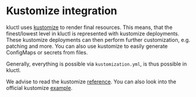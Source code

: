 # Kustomize integration

kluctl uses [kustomize](https://kustomize.io/) to render final resources. This means, that the finest/lowest
level in kluctl is represented with kustomize deployments. These kustomize deployments can then perform further
customization, e.g. patching and more. You can also use kustomize to easily generate ConfigMaps or secrets from files.

Generally, everything is possible via `kustomization.yml`, is thus possible in kluctl.

We advise to read the kustomize
[reference](https://kubectl.docs.kubernetes.io/references/kustomize/). You can also look into the official kustomize
[example](https://github.com/kubernetes-sigs/kustomize/tree/master/examples).
